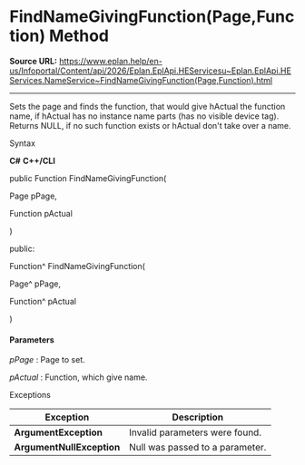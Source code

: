 # FindNameGivingFunction(Page,Function) Method

**Source URL:** https://www.eplan.help/en-us/Infoportal/Content/api/2026/Eplan.EplApi.HEServicesu~Eplan.EplApi.HEServices.NameService~FindNameGivingFunction(Page,Function).html

---

Sets the page and finds the function, that would give hActual the function name, if hActual has no instance name parts (has no visible device tag). Returns NULL, if no such function exists or hActual don't take over a name.

Syntax

**C#**
**C++/CLI**


public Function FindNameGivingFunction( 

   Page pPage,

   Function pActual

)

public:

Function^ FindNameGivingFunction( 

   Page^ pPage,

   Function^ pActual

)


#### Parameters

*pPage*
:   Page to set.

*pActual*
:   Function, which give name.

Exceptions

| Exception | Description |
| --- | --- |
| **ArgumentException** | Invalid parameters were found. |
| **ArgumentNullException** | Null was passed to a parameter. |
